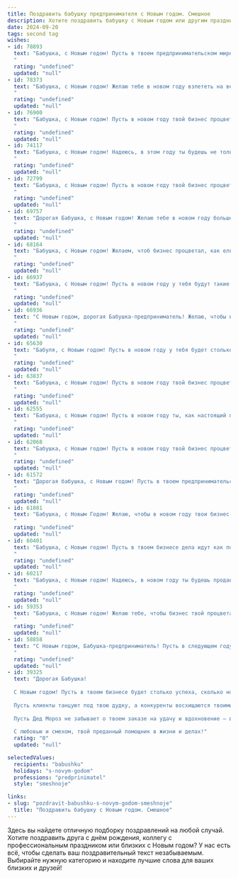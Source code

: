 ```yaml
---
title: Поздравить бабушку предпринимателя с Новым годом. Смешное
description: Хотите поздравить бабушку с Новым годом или другим праздником? Наш ИИ создаст незабываемое поздравление, а вы обязательно выделитесь среди других.  
date: 2024-09-20
tags: second tag
wishes:
- id: 78893
  text: "Бабушка, с Новым годом! Пусть в твоем предпринимательском мире будет больше прибыли, чем хлопот, а конкуренты будут бегать за тобой, как за новогодней елкой! Желаю тебе крепкого здоровья, чтобы хватало сил на все твои идеи, и легкого кошелька — чтобы не перегружала его купюрами! 😉
  "
  rating: "undefined"
  updated: "null"
- id: 78373
  text: "Бабушка, с Новым годом! Желаю тебе в новом году взлететь на вершину предпринимательского успеха, пусть конкуренты дрожат от страха, а касса переполнится! И пусть удача будет такой же верной тебе, как и внуки. 😉🥂
  "
  rating: "undefined"
  updated: "null"
- id: 76900
  text: "Бабушка, с Новым годом! Пусть в новом году твой бизнес процветает, как новогодняя елка, а прибыль растет так же стремительно, как цены на бензин! 🎄💸
  "
  rating: "undefined"
  updated: "null"
- id: 74117
  text: "Бабушка, с Новым годом! Надеюсь, в этом году ты будешь не только успешной бизнес-леди, но и бабушкой-волшебницей, способной одним взмахом руки превращать конфеты в меховые шубы! 😉
  "
  rating: "undefined"
  updated: "null"
- id: 72799
  text: "Бабушка, с Новым годом! Пусть в новом году твой бизнес процветает как новогодняя елка, а прибыль растет как снежный ком! И помни, что даже самых упрямых клиентов можно уговорить, как Деда Мороза уговорить на сладкий подарок. 😉
  "
  rating: "undefined"
  updated: "null"
- id: 69757
  text: "Дорогая Бабушка, с Новым годом! Желаю тебе в новом году больше прибыльных сделок, чем волос на голове у твоего любимого кота, и чтобы конкуренты завидовали твоей удаче, как детишки завидуют твоим вкусным пирожкам! 😉
  "
  rating: "undefined"
  updated: "null"
- id: 68164
  text: "Бабушка, с Новым годом! Желаем, чтоб бизнес процветал, как елка в новогоднюю ночь, а прибыль росла так же стремительно, как цены на мандарины! 😉🎉
  "
  rating: "undefined"
  updated: "null"
- id: 66937
  text: "Бабушка, с Новым годом! Пусть в новом году у тебя будут такие же успешные сделки, как у Деда Мороза, но без риска попасть в список плохих детей! 😄 🎉
  "
  rating: "undefined"
  updated: "null"
- id: 66936
  text: "С Новым годом, дорогая Бабушка-предприниматель! Желаю, чтобы в новом году у тебя были только прибыльные идеи, а конкуренты обанкротились от зависти! 😉🥂
  "
  rating: "undefined"
  updated: "null"
- id: 65630
  text: "Бабуля, с Новым годом! Пусть в новом году у тебя будет столько прибыли, что она сама начнет падать тебе прямо в карман! 🎄💰
  "
  rating: "undefined"
  updated: "null"
- id: 63837
  text: "Бабушка, с Новым годом! Пусть в новом году твой бизнес процветает, как праздничная елка, а прибыль растет, как цена на бензин! 😉🎄💰
  "
  rating: "undefined"
  updated: "null"
- id: 62555
  text: "Бабушка, с Новым годом! Пусть в новом году ты, как настоящий предприниматель, не только отлично торгуешь, но и приумножаешь свое состояние, ведь у настоящего бизнесмена всегда есть место для новых идей и новых клиентов! 🥂🎉
  "
  rating: "undefined"
  updated: "null"
- id: 62068
  text: "Бабушка, с Новым годом! Пусть в новом году твой бизнес процветает так же стремительно, как цены на бензин, а прибыль будет настолько огромной, что ты сможешь купить себе не только новую шубу, но и шубу для любимой кошечки! 😄🎉
  "
  rating: "undefined"
  updated: "null"
- id: 61572
  text: "Дорогая бабушка, с Новым годом! Пусть в твоем предпринимательском деле удача будет не просто удачливой, а просто сказочно богатой, а конкуренты все время дружелюбно спят, забыв, что такое конкуренция! 😅🥂
  "
  rating: "undefined"
  updated: "null"
- id: 61081
  text: "Бабушка, с Новым Годом! Желаю, чтобы в новом году твои бизнес-проекты расцветали как новогодняя елка, а прибыль росла быстрее, чем цены на мандарины! 🍊🎄 😉
  "
  rating: "undefined"
  updated: "null"
- id: 60401
  text: "Бабушка, с Новым годом! Пусть в твоем бизнесе дела идут как по маслу, а прибыль сыпется как снежинки в метель! Главное, не забудь в суете праздничных хлопот побаловать себя любимую – ты же знаешь, что «старушка» с годами только вкуснее! 🥂🎉
  "
  rating: "undefined"
  updated: "null"
- id: 60217
  text: "Бабушка, с Новым годом! Надеюсь, в новом году ты будешь продавать свои шедевры по цене, которая позволит тебе наконец-то купить себе ту путевку на Мальдивы, о которой ты мечтаешь уже лет пять! 😂
  "
  rating: "undefined"
  updated: "null"
- id: 59353
  text: "Бабушка, с Новым годом! Желаю тебе, чтобы бизнес твой процветал как новогодняя елка, а прибыль росла как снежный ком! Пусть в новом году твои конкуренты будут такими же податливыми, как мандариновая кожура, а ты всегда оставайся королевой рынка!
  "
  rating: "undefined"
  updated: "null"
- id: 58858
  text: "С Новым годом, Бабушка-предприниматель! Пусть в следующем году ваш бизнес процветает, как елка, а прибыль растет, как снежный ком! Желаю вам новых идей, удачных сделок и, самое главное, крепкого здоровья, чтобы хватало сил на все ваши бизнес-подвиги!
  "
  rating: "undefined"
  updated: "null"
- id: 39325
  text: "Дорогая Бабушка!
  
  С Новым годом! Пусть в твоем бизнесе будет столько успеха, сколько новогодних снежинок на улице! Желаю, чтобы каждый новый день приносил тебе только прибыль, а расходы были бы как праздничные гирлянды — яркие, но исключительно на праздник!
  
  Пусть клиенты танцуют под твою дудку, а конкуренты восхищаются твоими успехами за столом с оливье. Желаю, чтобы твои идеи взлетали так же высоко, как шампанское в бокалах!
  
  Пусть Дед Мороз не забывает о твоем заказе на удачу и вдохновение — ведь ты, как истинный предприниматель, всегда знаешь, как найти правильный подход к каждому празднику!
  
  С любовью и смехом, твой преданный помощник в жизни и делах!"
  rating: "0"
  updated: "null"

selectedValues:
  recipients: "babushku"
  holidays: "s-novym-godom"
  professions: "predprinimatel"
  style: "smeshnoje"

links:
- slug: "pozdravit-babushku-s-novym-godom-smeshnoje"
  title: "Поздравить бабушку с Новым годом. Смешное"
---
```


Здесь вы найдете отличную подборку поздравлений на любой случай. 
Хотите поздравить друга с днём рождения, коллегу с профессиональным праздником или близких с Новым годом? У нас есть всё, чтобы сделать ваш поздравительный текст незабываемым. Выбирайте нужную категорию и находите лучшие слова для ваших близких и друзей!
